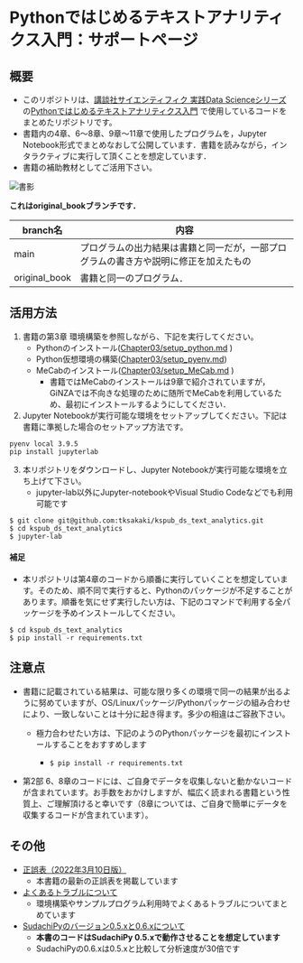 # Pythonではじめるテキストアナリティクス入門：サポートページ
## 概要

*   このリポジトリは、[講談社サイエンティフィク 実践Data Scienceシリーズ](https://www.kspub.co.jp/book/series/S069.html)の[Pythonではじめるテキストアナリティクス入門](https://www.kspub.co.jp/book/detail/5274101.html) で使用しているコードをまとめたリポジトリです。
*   書籍内の4章、6〜8章、9章〜11章で使用したプログラムを，Jupyter Notebook形式でまとめなおして公開しています．書籍を読みながら，インタラクティブに実行して頂くことを想定しています．
*   書籍の補助教材としてご活用下さい。

![書影](./Others/TextAnalytics_hyo1_RGB.jpg) 


**これはoriginal_bookブランチです．**

| branch名      | 内容                                                         |
| ------------- | ------------------------------------------------------------ |
| main          | プログラムの出力結果は書籍と同一だが，一部プログラムの書き方や説明に修正を加えたもの |
| original_book | 書籍と同一のプログラム．                                     |



## 活用方法

1.   書籍の第3章 環境構築を参照しながら、下記を実行してください。
     *   Pythonのインストール([Chapter03/setup_python.md](Chapter03/setup_python.md) )
     *   Python仮想環境の構築([Chapter03/setup_pyenv.md](Chapter03/setup_pyenv.md))
     *   MeCabのインストール([Chapter03/setup_MeCab.md](Chapter03/setup_MeCab.md) )
         *   書籍ではMeCabのインストールは9章で紹介されていますが，GiNZAでは不向きな処理のために随所でMeCabを利用しているため、最初にインストールするようにしてください．
2.   Jupyter Notebookが実行可能な環境をセットアップしてください。下記は書籍に準拠した場合のセットアップ方法です。

```
pyenv local 3.9.5
pip install jupyterlab
```

3.   本リポジトリをダウンロードし、Jupyter Notebookが実行可能な環境を立ち上げて下さい。
     *   jupyter-lab以外にJupyter-notebookやVisual Studio Codeなどでも利用可能です

```
$ git clone git@github.com:tksakaki/kspub_ds_text_analytics.git
$ cd kspub_ds_text_analytics
$ jupyter-lab 
```

#### 補足

*   本リポジトリは第4章のコードから順番に実行していくことを想定しています。そのため、順不同で実行すると、Pythonのパッケージが不足することがあります。順番を気にせず実行したい方は、下記のコマンドで利用する全パッケージを予めインストールしてください。

```
$ cd kspub_ds_text_analytics
$ pip install -r requirements.txt
```

## 注意点

*   書籍に記載されている結果は、可能な限り多くの環境で同一の結果が出るように努めていますが、OS/Linuxパッケージ/Pythonパッケージの組み合わせにより、一致しないことは十分に起き得ます。多少の相違はご容赦下さい。

    *   極力合わせたい方は、下記のようのPythonパッケージを最初にインストールすることをおすすめします

        *   ```
            $ pip install -r requirements.txt
            ```

*   第2部 6、8章のコードには、ご自身でデータを収集しないと動かないコードが含まれています。お手数をおかけしますが、幅広く読まれる書籍という性質上、ご理解頂けると幸いです（8章については、ご自身で簡単にデータを収集するコードが含まれています）。

## その他

*   [正誤表（2022年3月10日版）](Others/a_list_of_errata.pdf)
    *   本書籍の最新の正誤表を掲載しています
*   [よくあるトラブルについて](Others/Troubleshooting.md)
    *   環境構築やサンプルプログラム利用時でよくあるトラブルについてまとめています
*   [SudachiPyのバージョン0.5.xと0.6.xについて](Others/SudachiPy.md)
    *   **本書のコードはSudachiPy 0.5.xで動作させることを想定しています**
    *   SudachiPyの0.6.xは0.5.xと比較して分析速度が30倍です
